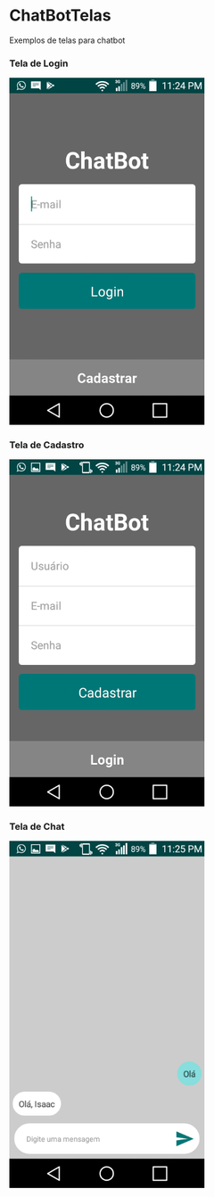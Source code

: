 # ChatBotTelas
Exemplos de telas para chatbot

<h3>Tela de Login</h3>


<img src="https://raw.githubusercontent.com/isaac-oliveira/ChatBotTelas/master/screenshot/tela-login.png" width="350" alt="Tela Login"/>


<h3>Tela de Cadastro</h3>


<img src="https://raw.githubusercontent.com/isaac-oliveira/ChatBotTelas/master/screenshot/tela-cadastro.png" width="350" alt="Tela Cadastro"/>

<h3>Tela de Chat</h3>


<img src="https://raw.githubusercontent.com/isaac-oliveira/ChatBotTelas/master/screenshot/tela-chat.png" width="350" alt="Tela Chat"/>


